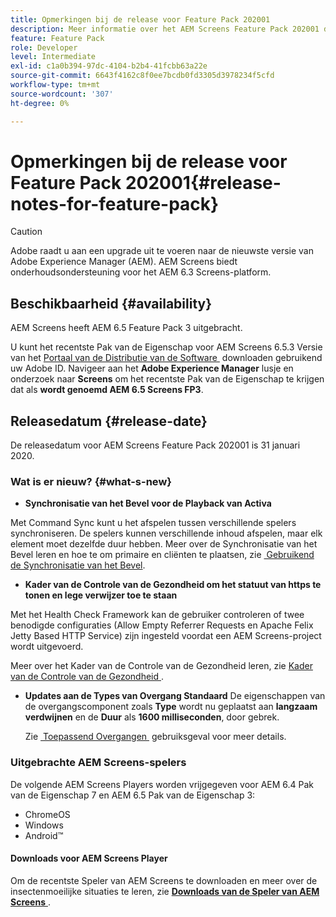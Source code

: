 ```yaml
---
title: Opmerkingen bij de release voor Feature Pack 202001
description: Meer informatie over het AEM Screens Feature Pack 202001 dat op 31 januari 2020 werd uitgebracht.
feature: Feature Pack
role: Developer
level: Intermediate
exl-id: c1a0b394-97dc-4104-b2b4-41fcbb63a22e
source-git-commit: 6643f4162c8f0ee7bcdb0fd3305d3978234f5cfd
workflow-type: tm+mt
source-wordcount: '307'
ht-degree: 0%

---
```


# Opmerkingen bij de release voor Feature Pack 202001{#release-notes-for-feature-pack}

>[!CAUTION]
>
>Adobe raadt u aan een upgrade uit te voeren naar de nieuwste versie van Adobe Experience Manager (AEM). AEM Screens biedt onderhoudsondersteuning voor het AEM 6.3 Screens-platform.

## Beschikbaarheid {#availability}

AEM Screens heeft AEM 6.5 Feature Pack 3 uitgebracht.

U kunt het recentste Pak van de Eigenschap voor AEM Screens 6.5.3 Versie van het [&#x200B; Portaal van de Distributie van de Software &#x200B;](https://experience.adobe.com/#/downloads/content/software-distribution/en/aem.html) downloaden gebruikend uw Adobe ID. Navigeer aan het **Adobe Experience Manager** lusje en onderzoek naar **Screens** om het recentste Pak van de Eigenschap te krijgen dat als **wordt genoemd AEM 6.5 Screens FP3**.

## Releasedatum {#release-date}

De releasedatum voor AEM Screens Feature Pack 202001 is 31 januari 2020.

### Wat is er nieuw? {#what-s-new}

* **Synchronisatie van het Bevel voor de Playback van Activa**

Met Command Sync kunt u het afspelen tussen verschillende spelers synchroniseren. De spelers kunnen verschillende inhoud afspelen, maar elk element moet dezelfde duur hebben.
Meer over de Synchronisatie van het Bevel leren en hoe te om primaire en cliënten te plaatsen, zie [&#x200B; Gebruikend de Synchronisatie van het Bevel &#x200B;](using-command-sync.md).

* **Kader van de Controle van de Gezondheid om het statuut van https te tonen en lege verwijzer toe te staan**

Met het Health Check Framework kan de gebruiker controleren of twee benodigde configuraties (Allow Empty Referrer Requests en Apache Felix Jetty Based HTTP Service) zijn ingesteld voordat een AEM Screens-project wordt uitgevoerd.

Meer over het Kader van de Controle van de Gezondheid leren, zie [&#x200B; Kader van de Controle van de Gezondheid &#x200B;](/help/user-guide/configuring-screens-introduction.md#health-check-framework).

* **Updates aan de Types van Overgang Standaard**
De eigenschappen van de overgangscomponent zoals **Type** wordt nu geplaatst aan **langzaam verdwijnen** en de **Duur** als **1600 milliseconden**, door gebrek.

  Zie [&#x200B; Toepassend Overgangen &#x200B;](/help/user-guide/applying-transitions.md) gebruiksgeval voor meer details.


### Uitgebrachte AEM Screens-spelers

De volgende AEM Screens Players worden vrijgegeven voor AEM 6.4 Pak van de Eigenschap 7 en AEM 6.5 Pak van de Eigenschap 3:

* ChromeOS
* Windows
* Android™

#### Downloads voor AEM Screens Player

Om de recentste Speler van AEM Screens te downloaden en meer over de insectenmoeilijke situaties te leren, zie [**Downloads van de Speler van AEM Screens** &#x200B;](https://download.macromedia.com/screens/).
